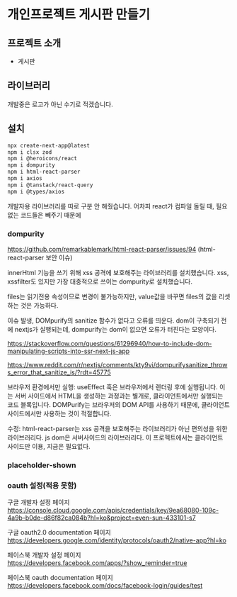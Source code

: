 # 개인프로젝트 게시판 만들기

## 프로젝트 소개

- 게시판

## 라이브러리

개발중은 로고가 아닌 수기로 적겠습니다.

## 설치

```bash
npx create-next-app@latest
npm i clsx zod
npm i @heroicons/react
npm i dompurity
npm i html-react-parser
npm i axios
npm i @tanstack/react-query
npm i @types/axios
```

개발자용 라이브러리를 따로 구분 안 해줬습니다. 어차피 react가 컴파일 돌릴 때, 필요없는 코드들은 빼주기 때문에

### dompurity

https://github.com/remarkablemark/html-react-parser/issues/94
(html-react-parser 보안 이슈)

innerHtml 기능을 쓰기 위해 xss 공격에 보호해주는 라이브러리를 설치했습니다. xss, xssfilter도 있지만 가장 대중적으로 쓰이는 dompurity로 설치했습니다.

files는 읽기전용 속성이므로 변경이 불가능하지만, value값을 바꾸면 files의 값을 리셋하는 것은 가능하다.

이슈 발생, DOMpurify의 sanitize 함수가 없다고 오류를 띄운다. dom이 구축되기 전에 nextjs가 실행되는데, dompurify는 dom이 없으면 오류가 터진다는 모양이다.

https://stackoverflow.com/questions/61296940/how-to-include-dom-manipulating-scripts-into-ssr-next-js-app

https://www.reddit.com/r/nextjs/comments/kty9vi/dompurifysanitize_throws_error_that_sanitize_is/?rdt=45775

브라우저 환경에서만 실행: useEffect 훅은 브라우저에서 렌더링 후에 실행됩니다. 이는 서버 사이드에서 HTML을 생성하는 과정과는 별개로, 클라이언트에서만 실행되는 코드 블록입니다. DOMPurify는 브라우저의 DOM API를 사용하기 때문에, 클라이언트 사이드에서만 사용하는 것이 적절합니다.

수정: html-react-parser는 xss 공격을 보호해주는 라이브러리가 아닌 편의성을 위한 라이브러리다.
js dom은 서버사이드의 라이브러리다. 이 프로젝트에서는 클라이언트 사이드만 이용, 지금은 필요없다.

### placeholder-shown

### oauth 설정(적용 못함)

구글 개발자 설정 페이지  
https://console.cloud.google.com/apis/credentials/key/9ea68080-109c-4a9b-b0de-d86f82ca084b?hl=ko&project=even-sun-433101-s7

구글 oauth2.0 documentation 페이지  
https://developers.google.com/identity/protocols/oauth2/native-app?hl=ko

페이스북 개발자 설정 페이지  
https://developers.facebook.com/apps/?show_reminder=true

페이스북 oauth documentation 페이지  
https://developers.facebook.com/docs/facebook-login/guides/test
